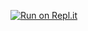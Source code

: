 [![Run on Repl.it](https://replit.com/badge/github/betal993/OS)](https://replit.com/new/github/betal993/OS)
